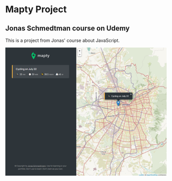 # Mapty Project

## Jonas Schmedtman course on Udemy

This is a project from Jonas' course about JavaScript.

![alt text](image.png)
